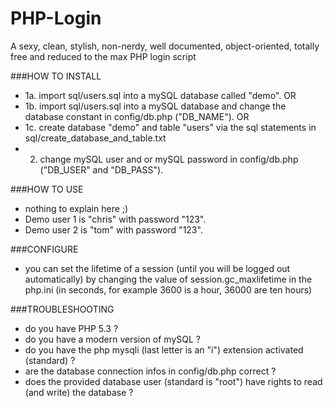 PHP-Login
=========

A sexy, clean, stylish, non-nerdy, well documented, object-oriented, totally free and reduced to the max PHP login script

###HOW TO INSTALL

* 1a. import sql/users.sql into a mySQL database called "demo".
OR
* 1b. import sql/users.sql into a mySQL database and change the database constant in config/db.php ("DB_NAME").
OR
* 1c. create database "demo" and table "users" via the sql statements in sql/create_database_and_table.txt
* 2. change mySQL user and or mySQL password in config/db.php ("DB_USER" and "DB_PASS").

###HOW TO USE

* nothing to explain here ;)
* Demo user 1 is "chris" with password "123".
* Demo user 2 is "tom" with password "123".

###CONFIGURE

* you can set the lifetime of a session (until you will be logged out automatically) by changing the value of session.gc_maxlifetime in the php.ini (in seconds, for example 3600 is a hour, 36000 are ten hours)

###TROUBLESHOOTING

* do you have PHP 5.3 ?
* do you have a modern version of mySQL ?
* do you have the php mysqli (last letter is an "i") extension activated (standard) ?
* are the database connection infos in config/db.php correct ?
* does the provided database user (standard is "root") have rights to read (and write) the database ?
